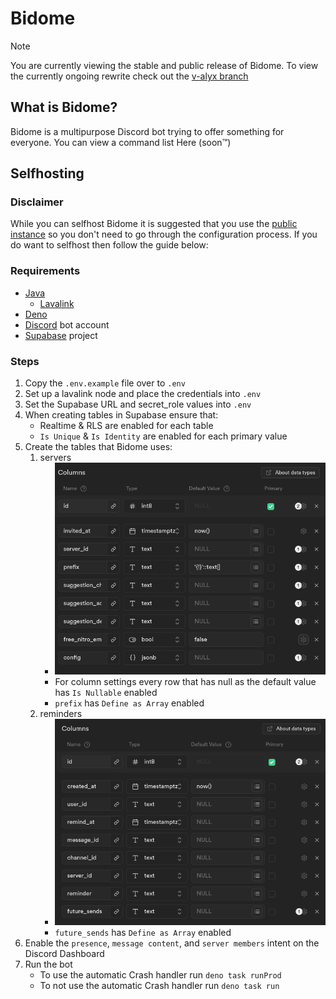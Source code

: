 # Bidome
> [!NOTE]
> You are currently viewing the stable and public release of Bidome. To view the currently ongoing rewrite check out the [v-alyx branch](https://github.com/Wave-Studio/BIDOME/tree/v-alyx)

## What is Bidome?

Bidome is a multipurpose Discord bot trying to offer something for everyone. You
can view a command list Here (soon:tm:)

## Selfhosting

### Disclaimer

While you can selfhost Bidome it is suggested that you use the
[public instance](https://discord.com/api/oauth2/authorize?client_id=778670182956531773&permissions=8&scope=applications.commands%20bot)
so you don't need to go through the configuration process. If you do want to
selfhost then follow the guide below:

### Requirements

- [Java](https://adoptium.net/marketplace/)
  - [Lavalink](https://github.com/lavalink-devs/Lavalink)
- [Deno](https://deno.land/)
- [Discord](https://discord.com/developers/applications/) bot account
- [Supabase](https://supabase.com/dashboard/projects) project

### Steps

1. Copy the `.env.example` file over to `.env`
1. Set up a lavalink node and place the credentials into `.env`
1. Set the Supabase URL and secret_role values into `.env`
1. When creating tables in Supabase ensure that:
	- Realtime & RLS are enabled for each table
	- `Is Unique` & `Is Identity` are enabled for each primary value
1. Create the tables that Bidome uses:
	1. servers
		- ![Picture of the database config](./assets/images/readme/servers.png)
		- For column settings every row that has null as the default value has `Is Nullable` enabled
		- `prefix` has `Define as Array` enabled
	1. reminders
		- ![Picture of the database config](./assets/images/readme/reminders.png)
		- `future_sends` has `Define as Array` enabled
1. Enable the `presence`, `message content`, and `server members` intent on the
   Discord Dashboard
1. Run the bot
   - To use the automatic Crash handler run `deno task runProd`
   - To not use the automatic Crash handler run `deno task run`
